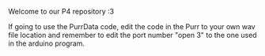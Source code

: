 Welcome to our P4 repository :3

If going to use the PurrData code, edit the code in the Purr to your own wav file location and remember to edit the port number "open 3" to the one used in the arduino program.
